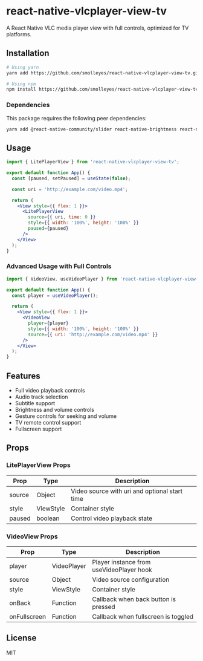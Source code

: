 # react-native-vlcplayer-view-tv

A React Native VLC media player view with full controls, optimized for TV platforms.

## Installation

```bash
# Using yarn
yarn add https://github.com/smolleyes/react-native-vlcplayer-view-tv.git

# Using npm
npm install https://github.com/smolleyes/react-native-vlcplayer-view-tv.git
```

### Dependencies

This package requires the following peer dependencies:

```bash
yarn add @react-native-community/slider react-native-brightness react-native-fullscreen-chz react-native-gesture-handler react-native-linear-gradient react-native-reanimated react-native-vector-icons react-native-volume-manager
```

## Usage

```jsx
import { LitePlayerView } from 'react-native-vlcplayer-view-tv';

export default function App() {
  const [paused, setPaused] = useState(false);

  const uri = 'http://example.com/video.mp4';

  return (
    <View style={{ flex: 1 }}>
      <LitePlayerView
        source={{ uri, time: 0 }}
        style={{ width: '100%', height: '100%' }}
        paused={paused}
      />
    </View>
  );
}
```

### Advanced Usage with Full Controls

```jsx
import { VideoView, useVideoPlayer } from 'react-native-vlcplayer-view-tv';

export default function App() {
  const player = useVideoPlayer();

  return (
    <View style={{ flex: 1 }}>
      <VideoView
        player={player}
        style={{ width: '100%', height: '100%' }}
        source={{ uri: 'http://example.com/video.mp4' }}
      />
    </View>
  );
}
```

## Features

- Full video playback controls
- Audio track selection
- Subtitle support
- Brightness and volume controls
- Gesture controls for seeking and volume
- TV remote control support
- Fullscreen support

## Props

### LitePlayerView Props

| Prop | Type | Description |
|------|------|-------------|
| source | Object | Video source with uri and optional start time |
| style | ViewStyle | Container style |
| paused | boolean | Control video playback state |

### VideoView Props

| Prop | Type | Description |
|------|------|-------------|
| player | VideoPlayer | Player instance from useVideoPlayer hook |
| source | Object | Video source configuration |
| style | ViewStyle | Container style |
| onBack | Function | Callback when back button is pressed |
| onFullscreen | Function | Callback when fullscreen is toggled |

## License

MIT
